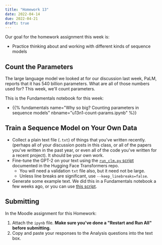 ```yaml
---
title: "Homework 13"
date: 2022-04-14
due: 2022-04-21
draft: true
---
```


Our goal for the homework assignment this week is:

- Practice thinking about and working with different kinds of sequence models

## Count the Parameters

The large language model we looked at for our discussion last week, PaLM, reports that it has 540 billion parameters. What are all of those numbers used for? This week, we'll count parameters.

This is the Fundamentals notebook for this week:

- {{% fundamentals name="Why so big? Counting parameters in sequence models" nbname="u13n1-count-params.ipynb" %}}

## Train a Sequence Model on Your Own Data

- Collect a plain text file (`.txt`) of things that you've written recently. (perhaps all of your discussion posts in this class, or all of the papers you've written in the past year, or even all of the code you've written for a recent project). It should be your own work.
- Fine-tune the GPT-2 on your text using the [`run_clm.py` script](https://github.com/huggingface/transformers/tree/main/examples/pytorch/language-modeling) documented in the Hugging Face Transformers repo.
  - You will need a validation `txt` file also, but it need not be large.
  - Unless line breaks are significant, use `--keep_linebreaks=false`.
- Generate some example text. We did this in a Fundamentals notebook a few weeks ago, or you can use [this script](https://github.com/huggingface/transformers/tree/main/examples/pytorch/text-generation).

## Submitting

In the Moodle assignment for this Homework:

1. Attach the `ipynb` file. **Make sure you've done a "Restart and Run All" before submitting.**
2. Copy and paste your responses to the Analysis questions into the text box.
